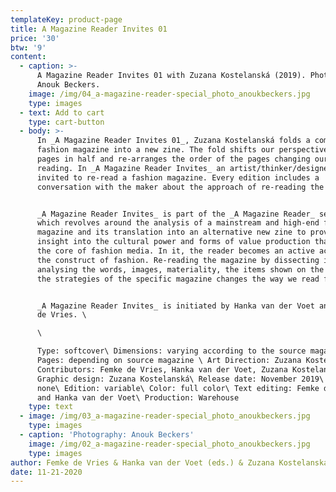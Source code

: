 ```yaml
---
templateKey: product-page
title: A Magazine Reader Invites 01
price: '30'
btw: '9'
content:
  - caption: >-
      A Magazine Reader Invites 01 with Zuzana Kostelanská (2019). Photography:
      Anouk Beckers.
    image: /img/04_a-magazine-reader-special_photo_anoukbeckers.jpg
    type: images
  - text: Add to cart
    type: cart-button
  - body: >-
      In _A Magazine Reader Invites 01_, Zuzana Kostelanská folds a complete
      fashion magazine into a new zine. The fold shifts our perspective, cuts
      pages in half and re-arranges the order of the pages changing our way of
      reading. In _A Magazine Reader Invites_ an artist/thinker/designer is
      invited to re-read a fashion magazine. Every edition includes a
      conversation with the maker about the approach of re-reading the magazine.


      _A Magazine Reader Invites_ is part of the _A Magazine Reader_ series
      which revolves around the analysis of a mainstream and high-end fashion
      magazine and its translation into an alternative new zine to provide
      insight into the cultural power and forms of value production that is at
      the core of fashion media. In it, the reader becomes an active actor in
      the construct of fashion. Re-reading the magazine by dissecting it,
      analysing the words, images, materiality, the items shown on the pages and
      the strategies of the specific magazine changes the way we read fashion.


      _A Magazine Reader Invites_ is initiated by Hanka van der Voet and Femke
      de Vries. \

      \

      Type: softcover\ Dimensions: varying according to the source magazine\
      Pages: depending on source magazine \ Art Direction: Zuzana Kostelanská\
      Contributors: Femke de Vries, Hanka van der Voet, Zuzana Kostelanská\
      Graphic design: Zuzana Kostelanská\ Release date: November 2019\ Binding:
      none\ Edition: variable\ Color: full color\ Text editing: Femke de Vries
      and Hanka van der Voet\ Production: Warehouse
    type: text
  - image: /img/03_a-magazine-reader-special_photo_anoukbeckers.jpg
    type: images
  - caption: 'Photography: Anouk Beckers'
    image: /img/02_a-magazine-reader-special_photo_anoukbeckers.jpg
    type: images
author: Femke de Vries & Hanka van der Voet (eds.) & Zuzana Kostelanská
date: 11-21-2020
---
```


